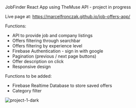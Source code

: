 JobFinder React App using TheMuse API - project in progress

Live page at: https://marcelfronczak.github.io/job-offers-app/

Functions: 
- API to provide job and company listings
- Offers filtering through searchbar
- Offers filtering by experience level
- Firebase Authentication - sign in with google
- Pagination (previous / next page buttons)
- Offer description on click
- Responsive design

Functions to be added:
- Firebase Realtime Database to store saved offers
- Category filter

![project-1-dark](https://user-images.githubusercontent.com/107025566/217748886-0694b3ed-85fb-49fe-bc93-10659d2d43bb.png)
